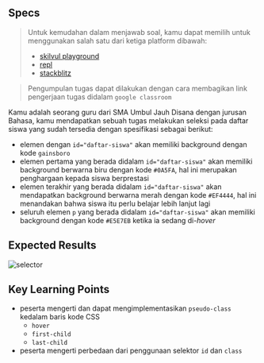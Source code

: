 ## Specs
> Untuk kemudahan dalam menjawab soal, kamu dapat memilih untuk menggunakan salah satu dari ketiga platform dibawah:
> - [skilvul playground](https://skilvul.com/paths/coding-di-skilvul-playground)
> - [repl](https://replit.com/)
> - [stackblitz](https://stackblitz.com/)

> Pengumpulan tugas dapat dilakukan dengan cara membagikan link pengerjaan tugas didalam `google classroom`


Kamu adalah seorang guru dari SMA Umbul Jauh Disana dengan jurusan Bahasa, kamu mendapatkan sebuah tugas melakukan seleksi pada daftar siswa yang sudah tersedia dengan spesifikasi sebagai berikut:

- elemen dengan `id="daftar-siswa"` akan memiliki background dengan kode `gainsboro`
- elemen pertama yang berada didalam `id="daftar-siswa"` akan memiliki background berwarna biru dengan kode `#0A5FA`, hal ini merupakan penghargaan kepada siswa berprestasi
- elemen terakhir yang berada didalam `id="daftar-siswa"` akan mendapatkan background berwarna merah dengan kode `#EF4444`, hal ini menandakan bahwa siswa itu perlu belajar lebih lanjut lagi
- seluruh elemen `p` yang berada didalam `id="daftar-siswa"` akan memiliki background dengan kode `#E5E7EB` ketika ia sedang di-*hover*

## Expected Results
![selector](https://skilvul-prod-01.s3.ap-southeast-1.amazonaws.com/lesson/full-stack-assignment/css-assignment-selector.gif)

## Key Learning Points
- peserta mengerti dan dapat mengimplementasikan `pseudo-class` kedalam baris kode CSS
    - `hover`
    - `first-child`
    - `last-child`
- peserta mengerti perbedaan dari penggunaan selektor `id` dan `class`
